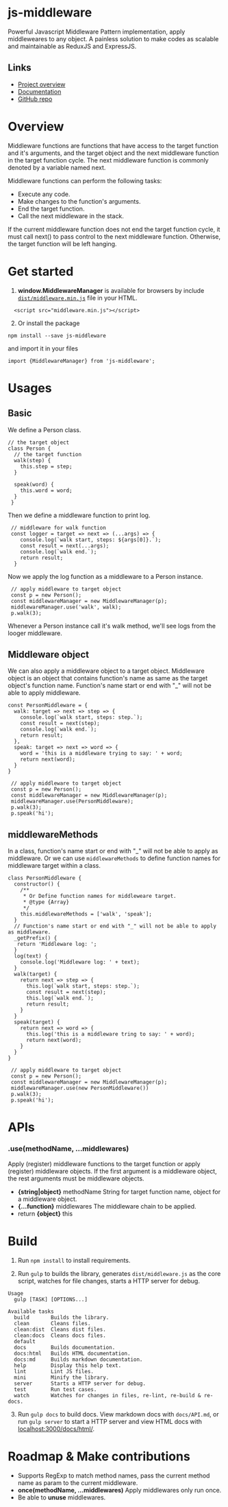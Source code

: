 # js-middleware

Powerful Javascript Middleware Pattern implementation, apply middleweares to any object.
A painless solution to make codes as scalable and maintainable as ReduxJS and ExpressJS.

## Links
 - [Project overview](https://unbug.github.io/js-middleware/)
 - [Documentation](https://unbug.github.io/js-middleware/docs/html/)
 - [GitHub repo](https://github.com/unbug/js-middleware)

# Overview
Middleware functions are functions that have access to the target function and it's arguments,
and the target object and the next middleware function in the target function cycle.
The next middleware function is commonly denoted by a variable named next.

Middleware functions can perform the following tasks:
  - Execute any code.
  - Make changes to the function's arguments.
  - End the target function.
  - Call the next middleware in the stack.

 If the current middleware function does not end the target function cycle,
 it must call next() to pass control to the next middleware function. Otherwise,
 the target function will be left hanging.
 
# Get started

1. **window.MiddlewareManager** is available for browsers by include
 [`dist/middleware.min.js`](https://github.com/unbug/js-middleware/tree/master/dist) file in your HTML.
```
  <script src="middleware.min.js"></script>
```
2. Or install the package
```
npm install --save js-middleware
```
and import it in your files
```
import {MiddlewareManager} from 'js-middleware';
```

# Usages

## Basic
We define a Person class.
```
// the target object
class Person {
  // the target function
  walk(step) {
    this.step = step;
  }
  
  speak(word) {
    this.word = word;
  }
 }
```
Then we define a middleware function to print log.

```
 // middleware for walk function
 const logger = target => next => (...args) => {
    console.log(`walk start, steps: ${args[0]}.`);
    const result = next(...args);
    console.log(`walk end.`);
    return result;
  }
```
Now we apply the log function as a middleware to a Person instance.

```
 // apply middleware to target object
 const p = new Person();
 const middlewareManager = new MiddlewareManager(p);
 middlewareManager.use('walk', walk);
 p.walk(3);
```
Whenever a Person instance call it's walk method, we'll see logs from the looger middleware.

## Middleware object
We can also apply a middleware object to a target object. Middleware object is an object that contains function's name as same as the target object's function name.
Function's name start or end with "_" will not be able to apply middleware.

```
const PersonMiddleware = {
  walk: target => next => step => {
    console.log(`walk start, steps: step.`);
    const result = next(step);
    console.log(`walk end.`);
    return result;
  },
  speak: target => next => word => {
    word = 'this is a middleware trying to say: ' + word;
    return next(word);
  }
}

 // apply middleware to target object
 const p = new Person();
 const middlewareManager = new MiddlewareManager(p);
 middlewareManager.use(PersonMiddleware);
 p.walk(3);
 p.speak('hi');
```

## middlewareMethods
In a class, function's name start or end with "_" will not be able to apply as middleware.
Or we can use `middlewareMethods` to define function names for middleware target within a class.

```
class PersonMiddleware {
  constructor() {
    /**
     * Or Define function names for middleweare target.
     * @type {Array}
     */
    this.middlewareMethods = ['walk', 'speak'];
  }
  // Function's name start or end with "_" will not be able to apply as middleware.
  _getPrefix() {
   return 'Middleware log: ';
  }
  log(text) {
    console.log('Middleware log: ' + text);
  }
  walk(target) {
    return next => step => {
      this.log(`walk start, steps: step.`);
      const result = next(step);
      this.log(`walk end.`);
      return result;
    }
  }
  speak(target) {
    return next => word => {
      this.log('this is a middleware tring to say: ' + word);
      return next(word);
    }
  }
}

 // apply middleware to target object
 const p = new Person();
 const middlewareManager = new MiddlewareManager(p);
 middlewareManager.use(new PersonMiddleware())
 p.walk(3);
 p.speak('hi');
```

# APIs

### .use(methodName, ...middlewares)
Apply (register) middleware functions to the target function or apply (register) middleware objects.
If the first argument is a middleware object, the rest arguments must be middleware objects.
  - **{string|object}** methodName String for target function name, object for a middleware object.
  - **{...function}** middlewares The middleware chain to be applied.
  - return **{object}** this

# Build
1. Run `npm install` to install requirements.

2. Run `gulp` to builds the library, generates `dist/middleware.js` as the core script, watches for file changes, 
starts a HTTP server for debug.
  ```
  Usage
    gulp [TASK] [OPTIONS...]
  
  Available tasks
    build       Builds the library.
    clean       Cleans files.
    clean:dist  Cleans dist files.
    clean:docs  Cleans docs files.
    default    
    docs        Builds documentation.
    docs:html   Builds HTML documentation.
    docs:md     Builds markdown documentation.
    help        Display this help text.
    lint        Lint JS files.
    mini        Minify the library.
    server      Starts a HTTP server for debug.
    test        Run test cases.
    watch       Watches for changes in files, re-lint, re-build & re-docs.
   ```
3. Run `gulp docs` to build docs. View markdown docs with `docs/API.md`, or run `gulp server` to start a HTTP server 
and view HTML docs with [localhost:3000/docs/html/](localhost:3000/docs/html/).
   
# Roadmap & Make contributions
 - Supports RegExp to match method names, pass the current method name as param to the current middleware.
 - **once(methodName, ...middlewares)** Apply middlewares only run once.
 - Be able to **unuse** middlewares.
